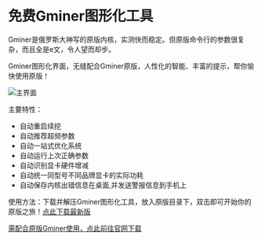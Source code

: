 # 免费Gminer图形化工具

Gminer是俄罗斯大神写的原版内核，实测快而稳定。但原版命令行的参数很复杂，而且全是e文，令人望而却步。

Gminer图形化界面，无缝配合Gminer原版，人性化的智能、丰富的提示，帮你愉快使用原版！

![主界面](https://github.com/MagicXC/GminerUITool/blob/main/newUI.jpg)

主要特性：
* 自动重启续挖
* 自动推荐超频参数
* 自动一站式优化系统
* 自动运行上次正确参数
* 自动识别显卡硬件增减
* 自动统一同型号不同品牌显卡的实际功耗
* 自动保存内核出错信息在桌面,并发送警报信息到手机上

使用方法：下载并解压Gminer图形化工具，放入原版目录下，双击即可开始你的原版之旅！[点此下载最新版](https://github.com/MagicXC/GminerUITool/releases)

[需配合原版Gminer使用，点此前往官网下载](https://github.com/develsoftware/GMinerRelease/releases)
